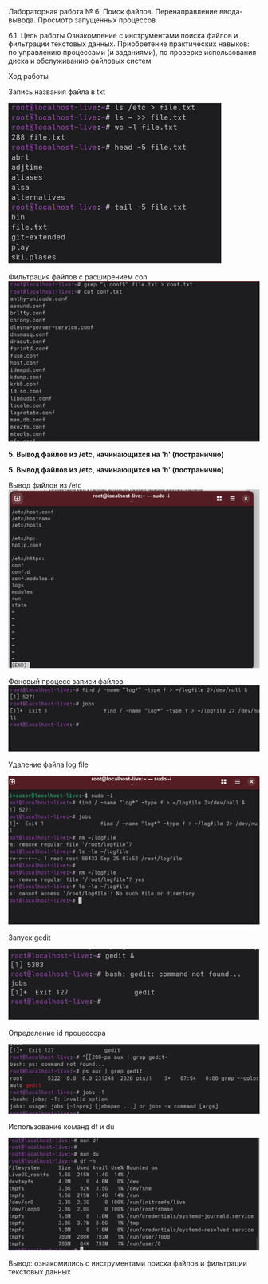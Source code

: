 ﻿Лабораторная работа № 6. Поиск файлов. Перенаправление ввода-вывода. Просмотр запущенных процессов 

6\.1. Цель работы Ознакомление с инструментами поиска файлов и фильтрации текстовых данных. Приобретение практических навыков: по управлению процессами (и заданиями), по проверке использования диска и обслуживанию файловых систем

Ход работы

Запись названия файла в txt

![](Aspose.Words.4ca354cc-5204-4a3e-8f7f-88a37bcba90d.001.png)

Фильтрация файлов с расширением con\
![](Aspose.Words.4ca354cc-5204-4a3e-8f7f-88a37bcba90d.002.png)

**5. Вывод файлов из /etc, начинающихся на 'h' (постранично)**

**5. Вывод файлов из /etc, начинающихся на 'h' (постранично)**

Вывод файлов из /etc\
![](Aspose.Words.4ca354cc-5204-4a3e-8f7f-88a37bcba90d.003.png)

Фоновый процесс записи файлов\
![](Aspose.Words.4ca354cc-5204-4a3e-8f7f-88a37bcba90d.004.png)

Удаление файла log file

![](Aspose.Words.4ca354cc-5204-4a3e-8f7f-88a37bcba90d.005.png)

Запуск gedit

![](Aspose.Words.4ca354cc-5204-4a3e-8f7f-88a37bcba90d.006.png)

Определение id процессора

![](Aspose.Words.4ca354cc-5204-4a3e-8f7f-88a37bcba90d.007.png)


Использование команд df и du

![](Aspose.Words.4ca354cc-5204-4a3e-8f7f-88a37bcba90d.008.png)

Вывод: ознакомились с инструментами поиска файлов и фильтрации текстовых данных

